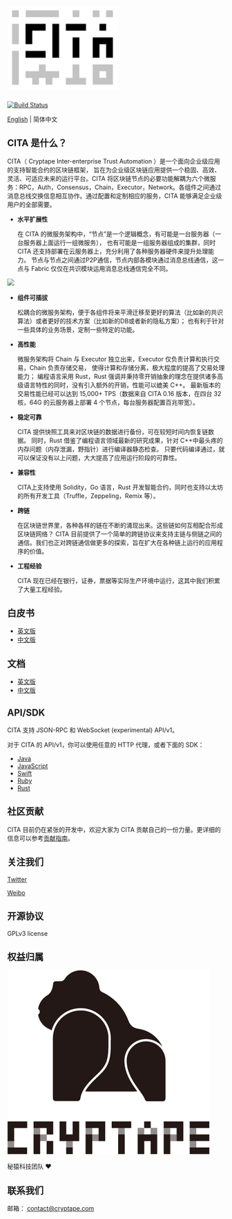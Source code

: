 # <img src="https://github.com/cryptape/assets/blob/master/CITA-logo.png?raw=true" width="256">

[![Build Status](https://travis-ci.com/cryptape/cita.svg?branch=develop)](https://travis-ci.com/cryptape/cita)

[English](./README.md) | 简体中文

## CITA 是什么？

CITA（ Cryptape Inter-enterprise Trust Automation ）是一个面向企业级应用的支持智能合约的区块链框架，
旨在为企业级区块链应用提供一个稳固、高效、灵活、可适应未来的运行平台。CITA 将区块链节点的必要功能解耦为六个微服务：RPC，Auth，Consensus，Chain，Executor，Network。各组件之间通过消息总线交换信息相互协作。通过配置和定制相应的服务，CITA 能够满足企业级用户的全部需要。

- **水平扩展性**

  在 CITA 的微服务架构中，“节点”是一个逻辑概念，有可能是一台服务器（一台服务器上面运行一组微服务），
  也有可能是一组服务器组成的集群，同时 CITA 还支持部署在云服务器上，充分利用了各种服务器硬件来提升处理能力。
  节点与节点之间通过P2P通信，节点内部各模块通过消息总线通信，这一点与 Fabric 仅仅在共识模块运用消息总线通信完全不同。

![](https://github.com/cryptape/citahub-docs/blob/master/docs/assets/cita-assets/architecture.jpg?raw=true)

- **组件可插拔**

  松耦合的微服务架构，便于各组件将来平滑迁移至更好的算法（比如新的共识算法）或者更好的技术方案（比如新的DB或者新的隐私方案）；
  也有利于针对一些具体的业务场景，定制一些特定的功能。

- **高性能**

  微服务架构将 Chain 与 Executor 独立出来，Executor 仅负责计算和执行交易，Chain 负责存储交易，
  使得计算和存储分离，极大程度的提高了交易处理能力；
  编程语言采用 Rust，Rust 强调并秉持零开销抽象的理念在提供诸多高级语言特性的同时，没有引入额外的开销，性能可以媲美 C++。
  最新版本的交易性能已经可以达到 15,000+ TPS（数据来自 CITA 0.16 版本，在四台 32 核，64G 的云服务器上部署 4 个节点，每台服务器配置百兆带宽）。

- **稳定可靠**

  CITA 提供快照工具来对区块链的数据进行备份，可在较短时间内恢复链数据。
  同时，Rust 借鉴了编程语言领域最新的研究成果，针对 C++中最头疼的内存问题（内存泄漏，野指针）进行编译器静态检查。
  只要代码编译通过，就可以保证没有以上问题，大大提高了应用运行阶段的可靠性。

- **兼容性**

  CITA上支持使用 Solidity，Go 语言，Rust 开发智能合约，同时也支持以太坊的所有开发工具（Truffle，Zeppeling，Remix 等）。

- **跨链**

  在区块链世界里，各种各样的链在不断的涌现出来。这些链如何互相配合形成区块链网络？
  CITA 目前提供了一个简单的跨链协议来支持主链与侧链之间的通信。我们也正对跨链通信做更多的探索，旨在扩大在各种链上运行的应用程序的价值。

- **工程经验**

  CITA 现在已经在银行，证券，票据等实际生产环境中运行，这其中我们积累了大量工程经验。

## 白皮书

- [英文版](https://github.com/cryptape/cita-whitepaper/blob/master/en/technical-whitepaper.md)
- [中文版](https://github.com/cryptape/cita-whitepaper/blob/master/zh/technical-whitepaper.md)

## 文档

- [英文版](https://docs.citahub.com/en-US/cita/cita-intro)
- [中文版](https://docs.citahub.com/zh-CN/cita/cita-intro)

## API/SDK

CITA 支持 JSON-RPC 和 WebSocket (experimental) API/v1。

对于 CITA 的 API/v1，你可以使用任意的 HTTP 代理，或者下面的 SDK：

* [Java](https://github.com/cryptape/cita-sdk-java)
* [JavaScript](https://github.com/cryptape/cita-sdk-js)
* [Swift](https://github.com/cryptape/cita-sdk-swift)
* [Ruby](https://github.com/cryptape/cita-sdk-ruby)
* [Rust](https://github.com/cryptape/cita-common/tree/develop/cita-web3)

## 社区贡献

CITA 目前仍在紧张的开发中，欢迎大家为 CITA 贡献自己的一份力量。更详细的信息可以参考[贡献指南](CONTRIBUTING.md)。

## 关注我们

[Twitter](https://twitter.com/Cryptape)

[Weibo](http://weibo.com/u/6307204864)

## 开源协议

GPLv3 license

## 权益归属

<img src="https://github.com/cryptape/assets/blob/master/cryptape-logo-square.png?raw=true">

秘猿科技团队 :heart:

## 联系我们

邮箱： <contact@cryptape.com>
